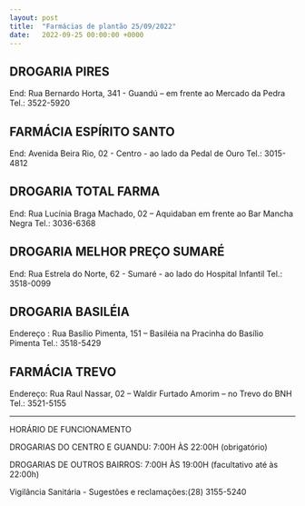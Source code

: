 ```yaml
---
layout: post
title:  "Farmácias de plantão 25/09/2022"
date:   2022-09-25 00:00:00 +0000
---
```



## DROGARIA PIRES 
End: Rua Bernardo Horta, 341 - Guandú – em
frente ao Mercado da Pedra Tel.: 3522-5920

## FARMÁCIA ESPÍRITO SANTO 
End: Avenida Beira Rio, 02 - Centro - ao lado da
Pedal de Ouro Tel.: 3015-4812

## DROGARIA TOTAL FARMA 
End: Rua Lucínia Braga Machado, 02 – Aquidaban
em frente ao Bar Mancha Negra Tel.: 3036-6368

## DROGARIA MELHOR PREÇO SUMARÉ 
End: Rua Estrela do Norte, 62 - Sumaré - ao lado
do Hospital Infantil Tel.: 3518-0099

## DROGARIA BASILÉIA 
Endereço : Rua Basílio Pimenta, 151 – Basiléia
na Pracinha do Basílio Pimenta Tel.: 3518-5429

## FARMÁCIA TREVO 
Endereço: Rua Raul Nassar, 02 – Waldir Furtado
Amorim – no Trevo do BNH Tel.: 3521-5155

---


HORÁRIO DE FUNCIONAMENTO

DROGARIAS DO CENTRO E GUANDU: 7:00H ÀS 22:00H (obrigatório)

DROGARIAS DE OUTROS BAIRROS: 7:00H ÀS 19:00H (facultativo até às 22:00h)

Vigilância Sanitária - Sugestões e reclamações:(28) 3155-5240